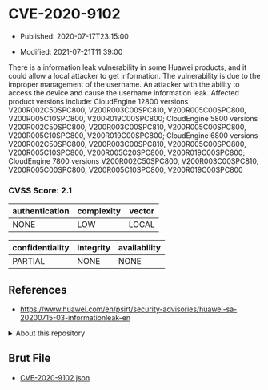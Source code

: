 # CVE-2020-9102

- Published: 2020-07-17T23:15:00

- Modified: 2021-07-21T11:39:00

There is a information leak vulnerability in some Huawei products, and it could allow a local attacker to get information. The vulnerability is due to the improper management of the username. An attacker with the ability to access the device and cause the username information leak. Affected product versions include: CloudEngine 12800 versions V200R002C50SPC800, V200R003C00SPC810, V200R005C00SPC800, V200R005C10SPC800, V200R019C00SPC800; CloudEngine 5800 versions V200R002C50SPC800, V200R003C00SPC810, V200R005C00SPC800, V200R005C10SPC800, V200R019C00SPC800; CloudEngine 6800 versions V200R002C50SPC800, V200R003C00SPC810, V200R005C00SPC800, V200R005C10SPC800, V200R005C20SPC800, V200R019C00SPC800; CloudEngine 7800 versions V200R002C50SPC800, V200R003C00SPC810, V200R005C00SPC800, V200R005C10SPC800, V200R019C00SPC800

### CVSS Score: **2.1**

| authentication | complexity | vector |
| --- | --- | --- |
| NONE | LOW | LOCAL |

| confidentiality | integrity | availability |
| --- | --- | --- |
| PARTIAL | NONE | NONE |

## References

* https://www.huawei.com/en/psirt/security-advisories/huawei-sa-20200715-03-informationleak-en

<details>
<summary>About this repository</summary> 

  This repository is part of the project [Live Hack CVE](https://github.com/Live-Hack-CVE). Main website can be found [www.live-hack.org](https://www.live-hack.org) 
  
  Made by [Sn0wAlice](https://github.com/Sn0wAlice) for the people that care about security and need to have a feed of the latest CVEs. Hope you enjoy it, don't forget to star the repo and follow me on [Twitter](https://twitter.com/Sn0wAlice) and [Github](https://github.com/Sn0wAlice). And that is my [personnal website](https://www.alice-snow.me/)

  - [Home Page](https://github.com/Live-Hack-CVE)
  - [Framework](https://github.com/Live-Hack-CVE/cve-framework)
  - [CVE database](https://github.com/Live-Hack-CVE/full_database)
  - [Changelog](https://github.com/Live-Hack-CVE/Changelog)
</details>

## Brut File

* [CVE-2020-9102.json](https://raw.githubusercontent.com/Live-Hack-CVE/full_database/main/cves/2020/CVE-2020-9102.json)

